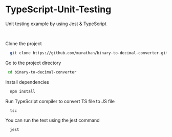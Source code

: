 # TypeScript-Unit-Testing

Unit testing example by using Jest & TypeScript

<br/>

Clone the project

```bash
  git clone https://github.com/murathan/binary-to-decimal-converter.git
```

Go to the project directory

```bash
 cd binary-to-decimal-converter
```

Install dependencies

```bash
  npm install
```

Run TypeScript compiler to convert TS file to JS file

```bash
  tsc
```

You can run the test using the jest command

```bash
  jest
```
